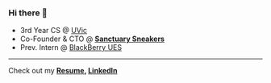 ### Hi there 👋
- 3rd Year CS @ [UVic](https://uvic.ca)
- Co-Founder & CTO @ **[Sanctuary Sneakers](https://sanctuarysneakers.com)**
- Prev. Intern @ [BlackBerry UES](https://www.blackberry.com/us/en/products/unified-endpoint-security)

---

Check out my **[Resume](https://drive.google.com/file/d/1tqxcP_PtlgHdA7KvobG8id_lf97NSuA1/view?usp=sharing), [LinkedIn](https://www.linkedin.com/in/jason-thomo)**
